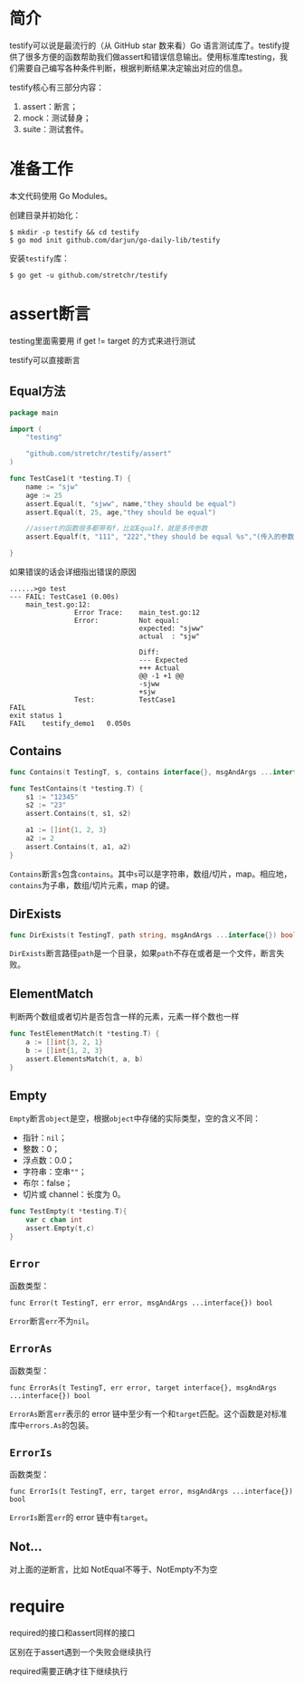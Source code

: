 # 简介
testify可以说是最流行的（从 GitHub star 数来看）Go 语言测试库了。testify提供了很多方便的函数帮助我们做assert和错误信息输出。使用标准库testing，我们需要自己编写各种条件判断，根据判断结果决定输出对应的信息。

testify核心有三部分内容：
1. assert：断言；
2. mock：测试替身；
3. suite：测试套件。



# 准备工作

本文代码使用 Go Modules。

创建目录并初始化：

```
$ mkdir -p testify && cd testify
$ go mod init github.com/darjun/go-daily-lib/testify
```

安装`testify`库：

```
$ go get -u github.com/stretchr/testify
```



# assert断言

testing里面需要用 if  get != target 的方式来进行测试

testify可以直接断言



## Equal方法

```go
package main

import (
	"testing"

	"github.com/stretchr/testify/assert"
)

func TestCase1(t *testing.T) {
	name := "sjw"
	age := 25
	assert.Equal(t, "sjww", name,"they should be equal")
	assert.Equal(t, 25, age,"they should be equal")

	//assert的函数很多都带有f，比如Equalf，就是多传参数
	assert.Equalf(t, "111", "222","they should be equal %s","(传入的参数)")

}

```

如果错误的话会详细指出错误的原因

```shell
......>go test
--- FAIL: TestCase1 (0.00s)
    main_test.go:12:
                Error Trace:    main_test.go:12		
                Error:          Not equal:
                                expected: "sjww"
                                actual  : "sjw"

                                Diff:
                                --- Expected
                                +++ Actual
                                @@ -1 +1 @@
                                -sjww
                                +sjw
                Test:           TestCase1
FAIL
exit status 1
FAIL    testify_demo1   0.050s
```



## Contains

```go
func Contains(t TestingT, s, contains interface{}, msgAndArgs ...interface{}) bool
```



```go
func TestContains(t *testing.T) {
	s1 := "12345"
	s2 := "23"
	assert.Contains(t, s1, s2)

	a1 := []int{1, 2, 3}
	a2 := 2
	assert.Contains(t, a1, a2)
}
```

`Contains`断言`s`包含`contains`。其中`s`可以是字符串，数组/切片，map。相应地，`contains`为子串，数组/切片元素，map 的键。



## DirExists

```go
func DirExists(t TestingT, path string, msgAndArgs ...interface{}) bool
```

`DirExists`断言路径`path`是一个目录，如果`path`不存在或者是一个文件，断言失败。



## ElementMatch

判断两个数组或者切片是否包含一样的元素，元素一样个数也一样

```go
func TestElementMatch(t *testing.T) {
	a := []int{3, 2, 1}
	b := []int{1, 2, 3}
	assert.ElementsMatch(t, a, b)
}
```

## Empty

`Empty`断言`object`是空，根据`object`中存储的实际类型，空的含义不同：

- 指针：`nil`；
- 整数：0；
- 浮点数：0.0；
- 字符串：空串`""`；
- 布尔：false；
- 切片或 channel：长度为 0。

```go
func TestEmpty(t *testing.T){
	var c chan int
	assert.Empty(t,c)
}
```





## `Error`

函数类型：

```
func Error(t TestingT, err error, msgAndArgs ...interface{}) bool
```

`Error`断言`err`不为`nil`。

## `ErrorAs`

函数类型：

```
func ErrorAs(t TestingT, err error, target interface{}, msgAndArgs ...interface{}) bool
```

`ErrorAs`断言`err`表示的 error 链中至少有一个和`target`匹配。这个函数是对标准库中`errors.As`的包装。



## `ErrorIs`

函数类型：

```
func ErrorIs(t TestingT, err, target error, msgAndArgs ...interface{}) bool
```

`ErrorIs`断言`err`的 error 链中有`target`。





## Not...

对上面的逆断言，比如 NotEqual不等于、NotEmpty不为空





# require

required的接口和assert同样的接口

区别在于assert遇到一个失败会继续执行

required需要正确才往下继续执行